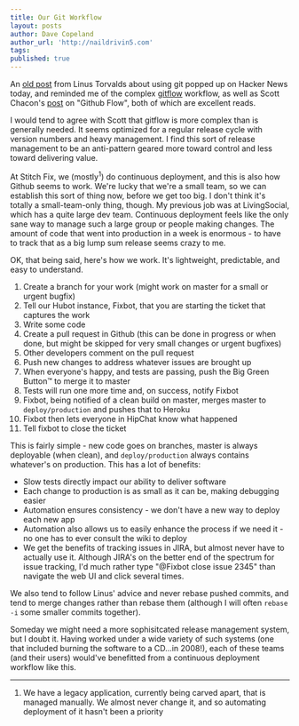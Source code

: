 ```yaml
---
title: Our Git Workflow
layout: posts
author: Dave Copeland
author_url: 'http://naildrivin5.com'
tags:
published: true
---
```


An [old post][linus] from Linus Torvalds about using git popped up on Hacker News today, and reminded me of the complex [gitflow][gitflow] workflow, as
well as Scott Chacon's [post][githubflow] on "Github Flow", both of which are excellent reads.

I would tend to agree with Scott that gitflow is more complex than is generally needed.  It seems optimized for a regular release cycle with version
numbers and heavy management.  I find this sort of release management to be an anti-pattern geared more toward control and less toward delivering value.

At Stitch Fix, we (mostly<sup>1</sup>) do continuous deployment, and this is also how Github seems to work.  We're lucky that we're a small team, so we can establish
this sort of thing now, before we get too big.  I don't think it's totally a small-team-only thing, though.  My previous job was at LivingSocial, which
has a quite large dev team.  Continuous deployment feels like the only sane way to manage such a large group or people making changes.  The amount of code
that went into production in a week is enormous - to have to track that as a big lump sum release seems crazy to me.

OK, that being said, here's how we work.  It's lightweight, predictable, and easy to understand.

1. Create a branch for your work (might work on master for a small or urgent bugfix)
2. Tell our Hubot instance, Fixbot, that you are starting the ticket that captures the work
3. Write some code
4. Create a pull request in Github (this can be done in progress or when done, but might be skipped for very small changes or urgent bugfixes)
5. Other developers comment on the pull request
6. Push new changes to address whatever issues are brought up
7. When everyone's happy, and tests are passing, push the Big Green Button™ to merge it to master
8. Tests will run one more time and, on success, notify Fixbot
9. Fixbot, being notified of a clean build on master, merges master to `deploy/production` and pushes that to Heroku
10. Fixbot then lets everyone in HipChat know what happened
11. Tell fixbot to close the ticket

This is fairly simple - new code goes on branches, master is always deployable (when clean), and `deploy/production` always contains whatever's on
production.   This has a lot of benefits:

* Slow tests directly impact our ability to deliver software
* Each change to production is as small as it can be, making debugging easier
* Automation ensures consistency - we don't have a new way to deploy each new app
* Automation also allows us to easily enhance the process if we need it - no one has to ever consult the wiki to deploy
* We get the benefits of tracking issues in JIRA, but almost never have to actually use it.  Although JIRA's on the better end of the spectrum for issue tracking, I'd much rather type "@Fixbot close issue 2345" than navigate the web UI and click several times.

We also tend to follow Linus' advice and never rebase pushed commits, and tend to merge changes rather than rebase them (although I will often `rebase -i`
some smaller commits together).

Someday we might need a more sophisitcated release management system, but I doubt it.  Having worked under a wide variety of such systems (one that
included burning the software to a CD…in 2008!), each of these teams (and their users) would've benefitted from a continuous deployment workflow like
this.

---

1. We have a legacy application, currently being carved apart, that is managed manually.  We almost never change it, and so automating deployment of it hasn't been a priority

[linus]: http://www.mail-archive.com/dri-devel@lists.sourceforge.net/msg39091.html
[gitflow]: http://nvie.com/posts/a-successful-git-branching-model/
[githubflow]: http://scottchacon.com/2011/08/31/github-flow.html
